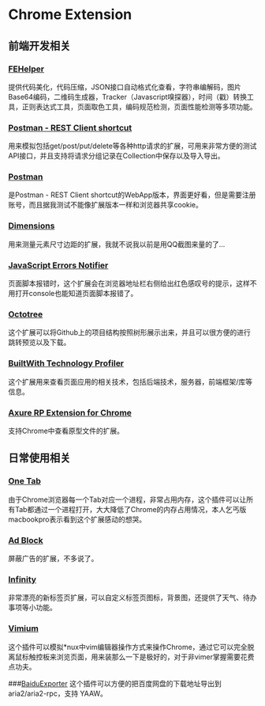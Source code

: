 # Chrome Extension

## 前端开发相关

### [FEHelper](https://chrome.google.com/webstore/detail/web%E5%89%8D%E7%AB%AF%E5%8A%A9%E6%89%8Bfehelper/pkgccpejnmalmdinmhkkfafefagiiiad?hl=zh-CN) 
提供代码美化，代码压缩，JSON接口自动格式化查看，字符串编解码，图片Base64编码，二维码生成器，Tracker（Javascript嗅探器），时间（戳）转换工具，正则表达式工具，页面取色工具，编码规范检测，页面性能检测等多项功能。

### [Postman - REST Client shortcut](https://chrome.google.com/webstore/detail/postman-rest-client-short/mkhojklkhkdaghjjfdnphfphiaiohkef)
用来模拟包括get/post/put/delete等各种http请求的扩展，可用来非常方便的测试API接口，并且支持将请求分组记录在Collection中保存以及导入导出。

### [Postman](https://chrome.google.com/webstore/detail/postman/fhbjgbiflinjbdggehcddcbncdddomop)
是Postman - REST Client shortcut的WebApp版本，界面更好看，但是需要注册账号，而且据我测试不能像扩展版本一样和浏览器共享cookie。

### [Dimensions](https://chrome.google.com/webstore/detail/dimensions/baocaagndhipibgklemoalmkljaimfdj)
用来测量元素尺寸边距的扩展，我就不说我以前是用QQ截图来量的了...

### [JavaScript Errors Notifier](https://chrome.google.com/webstore/detail/javascript-errors-notifie/jafmfknfnkoekkdocjiaipcnmkklaajd)
页面脚本报错时，这个扩展会在浏览器地址栏右侧给出红色感叹号的提示，这样不用打开console也能知道页面脚本报错了。

### [Octotree](https://chrome.google.com/webstore/detail/octotree/bkhaagjahfmjljalopjnoealnfndnagc?hl=zh-CN)
这个扩展可以将Github上的项目结构按照树形展示出来，并且可以很方便的进行跳转预览以及下载。

### [BuiltWith Technology Profiler](https://chrome.google.com/webstore/detail/builtwith-technology-prof/dapjbgnjinbpoindlpdmhochffioedbn)
这个扩展用来查看页面应用的相关技术，包括后端技术，服务器，前端框架/库等信息。

### [Axure RP Extension for Chrome](https://chrome.google.com/webstore/detail/axure-rp-extension-for-ch/dogkpdfcklifaemcdfbildhcofnopogp)
支持Chrome中查看原型文件的扩展。

## 日常使用相关

### [One Tab](https://chrome.google.com/webstore/detail/onetab/chphlpgkkbolifaimnlloiipkdnihall)
由于Chrome浏览器每一个Tab对应一个进程，非常占用内存，这个插件可以让所有Tab都通过一个进程打开，大大降低了Chrome的内存占用情况，本人乞丐版macbookpro表示看到这个扩展感动的想哭。

### [Ad Block](https://chrome.google.com/webstore/detail/adblock/gighmmpiobklfepjocnamgkkbiglidom)
屏蔽广告的扩展，不多说了。

### [Infinity](https://chrome.google.com/webstore/detail/infinity-new-tab/dbfmnekepjoapopniengjbcpnbljalfg)
非常漂亮的新标签页扩展，可以自定义标签页图标，背景图，还提供了天气、待办事项等小功能。

### [Vimium](https://chrome.google.com/webstore/detail/vimium/dbepggeogbaibhgnhhndojpepiihcmeb)
这个插件可以模拟*nux中vim编辑器操作方式来操作Chrome，通过它可以完全脱离鼠标触控板来浏览页面，用来装那么一下是极好的，对于非vimer掌握需要花费点功夫。

###[BaiduExporter](https://github.com/acgotaku/BaiduExporter)
这个插件可以方便的把百度网盘的下载地址导出到 aria2/aria2-rpc，支持 YAAW。
